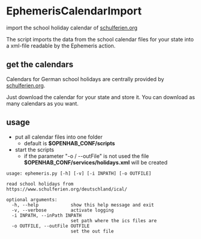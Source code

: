# EphemerisCalendarImport
import the school holiday calendar of [schulferien.org](https://www.schulferien.org/deutschland/ferien/)

The script imports the data from the school calendar files for your state into a xml-file readable by the Ephemeris action.
## get the calendars
Calendars for German school holidays are centrally provided by [schulferien.org](https://www.schulferien.org/deutschland/ferien/).

Just download the calendar for your state and store it. You can download as many calendars as you want.

## usage
* put all calendar files into one folder
  * default is **$OPENHAB_CONF/scripts**
* start the scripts
  * if the parameter "-o / --outFile" is not used the file **$OPENHAB_CONF/services/holidays.xml** will be created

```
usage: ephemeris.py [-h] [-v] [-i INPATH] [-o OUTFILE]

read school holidays from https://www.schulferien.org/deutschland/ical/

optional arguments:
  -h, --help            show this help message and exit
  -v, --verbose         activate logging
  -i INPATH, --inPath INPATH
                        set path where the ics files are
  -o OUTFILE, --outFile OUTFILE
                        set the out file
```
